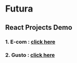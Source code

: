 # Futura



## React Projects Demo
### 1. E-com : <a href="https://bit.ly/3QsBerD">click here</a>
### 2. Gusto : <a href="https://bit.ly/47BwEP0">click here</a>


